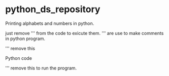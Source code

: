 # python_ds_repository

Printing alphabets and numbers in python.

just remove ''' from the code to exicute them. ''' are use to make comments in python program.

'''        remove this

Python code

'''        remove this to run the program.


